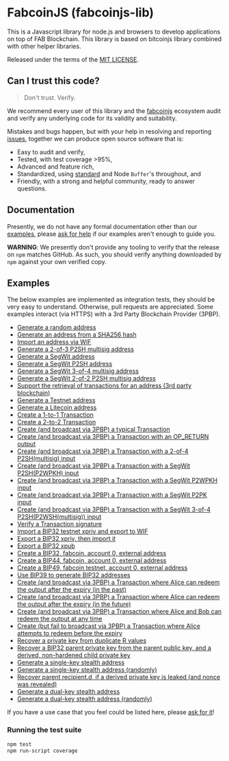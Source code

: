 # FabcoinJS (fabcoinjs-lib)

This is a Javascript library for node.js and browsers to develop applications on top of FAB Blockchain. This library is based on bitcoinjs library combined with other helper libraries.

Released under the terms of the [MIT LICENSE](LICENSE).

## Can I trust this code?
> Don't trust. Verify.

We recommend every user of this library and the [fabcoinjs](https://github.com/ankitfa/fabcoinjs-lib) ecosystem audit and verify any underlying code for its validity and suitability.

Mistakes and bugs happen, but with your help in resolving and reporting [issues](https://github.com/ankitfa/fabcoinjs-lib/issues), together we can produce open source software that is:

- Easy to audit and verify,
- Tested, with test coverage >95%,
- Advanced and feature rich,
- Standardized, using [standard](http://github.com/standard/standard) and Node `Buffer`'s throughout, and
- Friendly, with a strong and helpful community, ready to answer questions.

## Documentation
Presently,  we do not have any formal documentation other than our [examples](#examples), please [ask for help](https://github.com/ankitfa/fabcoinjs-lib/issues/new) if our examples aren't enough to guide you.

**WARNING**: We presently don't provide any tooling to verify that the release on `npm` matches GitHub.  As such, you should verify anything downloaded by `npm` against your own verified copy.


## Examples
The below examples are implemented as integration tests, they should be very easy to understand.
Otherwise, pull requests are appreciated.
Some examples interact (via HTTPS) with a 3rd Party Blockchain Provider (3PBP).

- [Generate a random address](https://github.com/ankitfa/fabcoinjs-lib/tree/master/test/integration/addresses.js#L22)
- [Generate an address from a SHA256 hash](https://github.com/ankitfa/fabcoinjs-lib/tree/master/test/integration/addresses.js#L29)
- [Import an address via WIF](https://github.com/ankitfa/fabcoinjs-lib/tree/master/test/integration/addresses.js#L40)
- [Generate a 2-of-3 P2SH multisig address](https://github.com/ankitfa/fabcoinjs-lib/tree/master/test/integration/addresses.js#L47)
- [Generate a SegWit address](https://github.com/ankitfa/fabcoinjs-lib/tree/master/test/integration/addresses.js#L60)
- [Generate a SegWit P2SH address](https://github.com/ankitfa/fabcoinjs-lib/tree/master/test/integration/addresses.js#L67)
- [Generate a SegWit 3-of-4 multisig address](https://github.com/ankitfa/fabcoinjs-lib/tree/master/test/integration/addresses.js#L76)
- [Generate a SegWit 2-of-2 P2SH multisig address](https://github.com/ankitfa/fabcoinjs-lib/tree/master/test/integration/addresses.js#L90)
- [Support the retrieval of transactions for an address (3rd party blockchain)](https://github.com/ankitfa/fabcoinjs-lib/tree/master/test/integration/addresses.js#L104)
- [Generate a Testnet address](https://github.com/ankitfa/fabcoinjs-lib/tree/master/test/integration/addresses.js#L123)
- [Generate a Litecoin address](https://github.com/ankitfa/fabcoinjs-lib/tree/master/test/integration/addresses.js#L133)
- [Create a 1-to-1 Transaction](https://github.com/ankitfa/fabcoinjs-lib/tree/master/test/integration/transactions.js#L13)
- [Create a 2-to-2 Transaction](https://github.com/ankitfa/fabcoinjs-lib/tree/master/test/integration/transactions.js#L28)
- [Create (and broadcast via 3PBP) a typical Transaction](https://github.com/ankitfa/fabcoinjs-lib/tree/master/test/integration/transactions.js#L47)
- [Create (and broadcast via 3PBP) a Transaction with an OP\_RETURN output](https://github.com/ankitfa/fabcoinjs-lib/tree/master/test/integration/transactions.js#L83)
- [Create (and broadcast via 3PBP) a Transaction with a 2-of-4 P2SH(multisig) input](https://github.com/ankitfa/fabcoinjs-lib/tree/master/test/integration/transactions.js#L105)
- [Create (and broadcast via 3PBP) a Transaction with a SegWit P2SH(P2WPKH) input](https://github.com/ankitfa/fabcoinjs-lib/tree/master/test/integration/transactions.js#L143)
- [Create (and broadcast via 3PBP) a Transaction with a SegWit P2WPKH input](https://github.com/ankitfa/fabcoinjs-lib/tree/master/test/integration/transactions.js#L174)
- [Create (and broadcast via 3PBP) a Transaction with a SegWit P2PK input](https://github.com/ankitfa/fabcoinjs-lib/tree/master/test/integration/transactions.js#L218)
- [Create (and broadcast via 3PBP) a Transaction with a SegWit 3-of-4 P2SH(P2WSH(multisig)) input](https://github.com/ankitfa/fabcoinjs-lib/tree/master/test/integration/transactions.js#L263)
- [Verify a Transaction signature](https://github.com/ankitfa/fabcoinjs-lib/tree/master/test/integration/transactions.js#L304)
- [Import a BIP32 testnet xpriv and export to WIF](https://github.com/ankitfa/fabcoinjs-lib/tree/master/test/integration/bip32.js#L12)
- [Export a BIP32 xpriv, then import it](https://github.com/ankitfa/fabcoinjs-lib/tree/master/test/integration/bip32.js#L20)
- [Export a BIP32 xpub](https://github.com/ankitfa/fabcoinjs-lib/tree/master/test/integration/bip32.js#L31)
- [Create a BIP32, fabcoin, account 0, external address](https://github.com/ankitfa/fabcoinjs-lib/tree/master/test/integration/bip32.js#L40)
- [Create a BIP44, fabcoin, account 0, external address](https://github.com/ankitfa/fabcoinjs-lib/tree/master/test/integration/bip32.js#L55)
- [Create a BIP49, fabcoin testnet, account 0, external address](https://github.com/ankitfa/fabcoinjs-lib/tree/master/test/integration/bip32.js#L71)
- [Use BIP39 to generate BIP32 addresses](https://github.com/ankitfa/fabcoinjs-lib/tree/master/test/integration/bip32.js#L86)
- [Create (and broadcast via 3PBP) a Transaction where Alice can redeem the output after the expiry (in the past)](https://github.com/ankitfa/fabcoinjs-lib/tree/master/test/integration/cltv.js#L43)
- [Create (and broadcast via 3PBP) a Transaction where Alice can redeem the output after the expiry (in the future)](https://github.com/ankitfa/fabcoinjs-lib/tree/master/test/integration/cltv.js#L88)
- [Create (and broadcast via 3PBP) a Transaction where Alice and Bob can redeem the output at any time](https://github.com/ankitfa/fabcoinjs-lib/tree/master/test/integration/cltv.js#L144)
- [Create (but fail to broadcast via 3PBP) a Transaction where Alice attempts to redeem before the expiry](https://github.com/ankitfa/fabcoinjs-lib/tree/master/test/integration/cltv.js#L190)
- [Recover a private key from duplicate R values](https://github.com/ankitfa/fabcoinjs-lib/tree/master/test/integration/crypto.js#L14)
- [Recover a BIP32 parent private key from the parent public key, and a derived, non-hardened child private key](https://github.com/ankitfa/fabcoinjs-lib/tree/master/test/integration/crypto.js#L68)
- [Generate a single-key stealth address](https://github.com/ankitfa/fabcoinjs-lib/tree/master/test/integration/stealth.js#L72)
- [Generate a single-key stealth address (randomly)](https://github.com/ankitfa/fabcoinjs-lib/tree/master/test/integration/stealth.js#L91)
- [Recover parent recipient.d, if a derived private key is leaked (and nonce was revealed)](https://github.com/ankitfa/fabcoinjs-lib/tree/master/test/integration/stealth.js#L107)
- [Generate a dual-key stealth address](https://github.com/ankitfa/fabcoinjs-lib/tree/master/test/integration/stealth.js#L124)
- [Generate a dual-key stealth address (randomly)](https://github.com/ankitfa/fabcoinjs-lib/tree/master/test/integration/stealth.js#L147)

If you have a use case that you feel could be listed here, please [ask for it](https://github.com/ankitfa/fabcoinjs-lib/issues/new)!


### Running the test suite

``` bash
npm test
npm run-script coverage
```